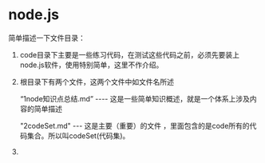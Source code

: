 # node.js
简单描述一下文件目录：

1. code目录下主要是一些练习代码，在测试这些代码之前，必须先要装上node.js软件，使用特别简单，这里不作介绍。

2. 根目录下有两个文件，这两个文件中如文件名所述

   “1node知识点总结.md” ---- 这是一些简单知识概述，就是一个体系上涉及内容的简单描述

   "2codeSet.md" --- 这是主要（重要）的文件 ，里面包含的是code所有的代码集合。所以叫codeSet(代码集)。

3. 